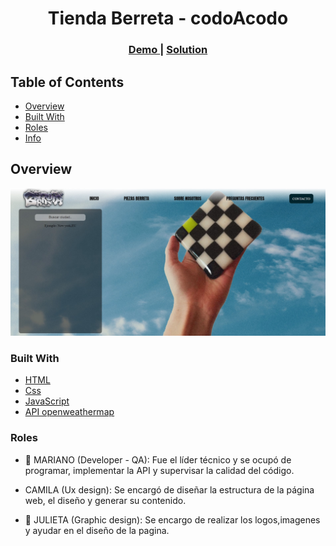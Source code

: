 <h1 align="center">Tienda Berreta - codoAcodo</h1>



<div align="center">
  <h3>
    <a href="https://mariangmz.github.io/Proyecto-Tienda-Berreta/">
      Demo
    </a>
    <span> | </span>
    <a href="https://github.com/MarianGmz/Proyecto-Tienda-Berreta.git">
      Solution
    </a>
    
  </h3>
</div>

## Table of Contents

- [Overview](#overview)
- [Built With](#built-with)
- [Roles](#Roles)
- [Info](#info)

<!-- OVERVIEW -->

## Overview

![screenshot](https://github.com/MarianGmz/Proyecto-Tienda-Berreta/blob/main/berreta.jpg)


### Built With

<!-- This section should list any major frameworks that you built your project using. Here are a few examples.-->

- [HTML]([https://reactjs.org/](https://developer.mozilla.org/es/docs/Web/HTML))
- [Css](https://developer.mozilla.org/es/docs/Web/CSS)
- [JavaScript](https://developer.mozilla.org/es/docs/Web/JavaScript)
- [API openweathermap](https://openweathermap.org/current)

 
### Roles

- 🤖 MARIANO (Developer - QA): Fue el líder técnico y se ocupó de programar, implementar la API y supervisar la calidad del código.

- CAMILA (Ux design): Se encargó de diseñar la estructura de la página web, el diseño y generar su contenido.

- 👾 JULIETA (Graphic design): Se encargo de realizar los logos,imagenes y ayudar en el diseño de la pagina.
